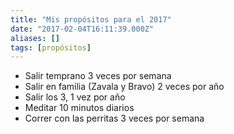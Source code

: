 ```yaml
---
title: "Mis propósitos para el 2017"
date: "2017-02-04T16:11:39.000Z"
aliases: []
tags: [propósitos]
---
```


* Salir temprano 3 veces por semana
* Salir en familia (Zavala y Bravo) 2 veces por año
* Salir los 3, 1 vez por año
* Meditar 10 minutos diarios
* Correr con las perritas 3 veces por semana
